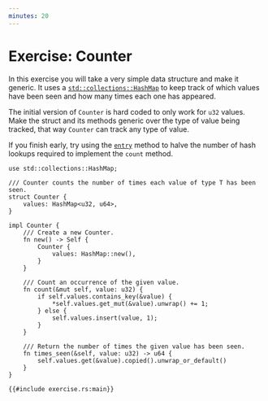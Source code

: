 ```yaml
---
minutes: 20
---
```


# Exercise: Counter

In this exercise you will take a very simple data structure and make it generic.
It uses a
[`std::collections::HashMap`](https://doc.rust-lang.org/stable/std/collections/struct.HashMap.html)
to keep track of which values have been seen and how many times each one has
appeared.

The initial version of `Counter` is hard coded to only work for `u32` values.
Make the struct and its methods generic over the type of value being tracked,
that way `Counter` can track any type of value.

If you finish early, try using the
[`entry`](https://doc.rust-lang.org/stable/std/collections/struct.HashMap.html#method.entry)
method to halve the number of hash lookups required to implement the `count`
method.

```rust,compile_fail,editable
use std::collections::HashMap;

/// Counter counts the number of times each value of type T has been seen.
struct Counter {
    values: HashMap<u32, u64>,
}

impl Counter {
    /// Create a new Counter.
    fn new() -> Self {
        Counter {
            values: HashMap::new(),
        }
    }

    /// Count an occurrence of the given value.
    fn count(&mut self, value: u32) {
        if self.values.contains_key(&value) {
            *self.values.get_mut(&value).unwrap() += 1;
        } else {
            self.values.insert(value, 1);
        }
    }

    /// Return the number of times the given value has been seen.
    fn times_seen(&self, value: u32) -> u64 {
        self.values.get(&value).copied().unwrap_or_default()
    }
}

{{#include exercise.rs:main}}
```
